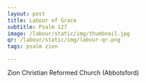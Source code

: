 ```yaml
---
layout: post
title: Labour of Grace
subtitle: Psalm 127
image: /labour/static/img/thumbnail.jpg
qr: /labour/static/img/labour-qr.png
tags: psalm zion

---
```


Zion Christian Reformed Church (Abbotsford)
